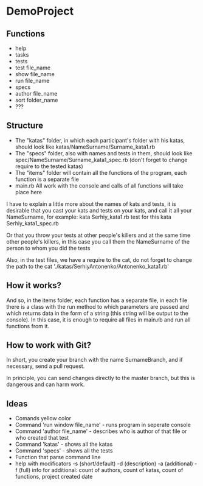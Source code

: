 # DemoProject
## Functions
- help
- tasks
- tests
- test file_name
- show file_name
- run file_name
- specs
- author file_name
- sort folder_name
- ???

## Structure
- The "katas" folder, in which each participant's folder with his katas, should look like katas/NameSurname/Surname_kata1.rb
- The "specs" folder, also with names and tests in them, should look like spec/NameSurname/Surname_kata1_spec.rb (don't forget to change require to the tested katas)
- The "items" folder will contain all the functions of the program, each function is a separate file
- main.rb All work with the console and calls of all functions will take place here

I have to explain a little more about the names of kats and tests, it is desirable that you cast your kats and tests on your kats, and call it all your NameSurname, for example:
kata Serhiy_kata1.rb
test for this kata Serhiy_kata1_spec.rb

Or that you throw your tests at other people's killers and at the same time other people's killers, in this case you call them the NameSurname of the person to whom you did the tests

Also, in the test files, we have a require to the cat, do not forget to change the path to the cat
'./katas/SerhiyAntonenko/Antonenko_kata1.rb'

## How it works?
And so, in the items folder, each function has a separate file, in each file there is a class with the run method to which parameters are passed and which returns data in the form of a string (this string will be output to the console).
In this case, it is enough to require all files in main.rb and run all functions from it.

## How to work with Git?
In short, you create your branch with the name SurnameBranch, and if necessary, send a pull request.

In principle, you can send changes directly to the master branch, but this is dangerous and can harm work.

## Ideas
- Comands yellow color
- Command 'run window file_name' - runs program in seperate console
- Command 'author file_name' - describes who is author of that file or who created that test
- Сommand 'katas' - shows all the katas
- Command 'specs' - shows all the tests
- Function that parse command line
- help with modificators -s (short/default) -d (description) -a (additional) -f (full)
info for additional: count of authors, count of katas, count of functions, project created date
